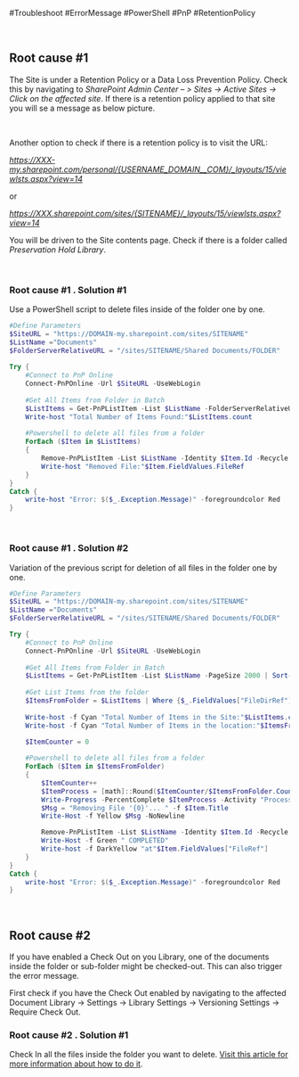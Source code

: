 #Troubleshoot #ErrorMessage  #PowerShell #PnP #RetentionPolicy 

<br>

## Root cause #1

The Site is under a Retention Policy or a Data Loss Prevention Policy. Check this by navigating to _SharePoint Admin Center – > Sites -> Active Sites -> Click on the affected site_. If there is a retention policy applied to that site you will se a message as below picture.

<br>

Another option to check if there is a retention policy is to visit the URL:

_https://XXX-my.sharepoint.com/personal/{USERNAME_DOMAIN__COM}/_layouts/15/viewlsts.aspx?view=14_

or

_https://XXX.sharepoint.com/sites/{SITENAME}/_layouts/15/viewlsts.aspx?view=14_

You will be driven to the Site contents page. Check if there is a folder called _Preservation Hold Library_.

<br>

### Root cause #1 . Solution #1

Use a PowerShell script to delete files inside of the folder one by one.

```powershell
#Define Parameters
$SiteURL = "https://DOMAIN-my.sharepoint.com/sites/SITENAME"
$ListName ="Documents"
$FolderServerRelativeURL = "/sites/SITENAME/Shared Documents/FOLDER"
  
Try {
    #Connect to PnP Online
    Connect-PnPOnline -Url $SiteURL -UseWebLogin
       
    #Get All Items from Folder in Batch
    $ListItems = Get-PnPListItem -List $ListName -FolderServerRelativeUrl $FolderServerRelativeURL -PageSize 2000 | Sort-Object ID -Descending
    Write-host "Total Number of Items Found:"$ListItems.count
   
    #Powershell to delete all files from a folder
    ForEach ($Item in $ListItems)
    {
        Remove-PnPListItem -List $ListName -Identity $Item.Id -Recycle -Force
        Write-host "Removed File:"$Item.FieldValues.FileRef
    }
}
Catch {
    write-host "Error: $($_.Exception.Message)" -foregroundcolor Red
}
```

<br>

### Root cause #1 . Solution #2

Variation of the previous script for deletion of all files in the folder one by one.

```powershell
#Define Parameters
$SiteURL = "https://DOMAIN-my.sharepoint.com/sites/SITENAME"
$ListName ="Documents"
$FolderServerRelativeURL = "/sites/SITENAME/Shared Documents/FOLDER"

Try {
    #Connect to PnP Online
    Connect-PnPOnline -Url $SiteURL -UseWebLogin
       
    #Get All Items from Folder in Batch
    $ListItems = Get-PnPListItem -List $ListName -PageSize 2000 | Sort-Object ID -Descending
      
    #Get List Items from the folder
    $ItemsFromFolder = $ListItems | Where {$_.FieldValues["FileDirRef"] -match $FolderServerRelativeURL }
    
    Write-host -f Cyan "Total Number of Items in the Site:"$ListItems.count
    Write-host -f Cyan "Total Number of Items in the location:"$ItemsFromFolder.count
    
    $ItemCounter = 0 

    #Powershell to delete all files from a folder
    ForEach ($Item in $ItemsFromFolder)
    {
        $ItemCounter++
        $ItemProcess = [math]::Round($ItemCounter/$ItemsFromFolder.Count*100,1)
        Write-Progress -PercentComplete $ItemProcess -Activity "Processing $($ItemProcess)%" -Status "Item: $($Item.DisplayName)"
        $Msg = "Removing File '{0}'... " -f $Item.Title
        Write-Host -f Yellow $Msg -NoNewline

        Remove-PnPListItem -List $ListName -Identity $Item.Id -Recycle -Force
        Write-Host -f Green " COMPLETED"
        Write-host -f DarkYellow "at"$Item.FieldValues["FileRef"]
    }
}
Catch {
    write-host "Error: $($_.Exception.Message)" -foregroundcolor Red
}
```

<br>

## Root cause #2

If you have enabled a Check Out on you Library, one of the documents inside the folder or sub-folder might be checked-out. This can also trigger the error message.

First check if you have the Check Out enabled by navigating to the affected Document Library -> Settings -> Library Settings -> Versioning Settings -> Require Check Out.

### Root cause #2 . Solution #1

Check In all the files inside the folder you want to delete. [Visit this article for more information about how to do it](https://novacato.com/how-to-bulk-check-in-all-the-files-in-a-specific-location-using-powershell/).

<br>

<br>

